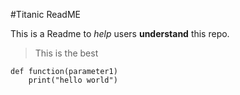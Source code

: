 #Titanic ReadME

This is a Readme to *help* users **understand** this repo. 

> This is the best

```
def function(parameter1)
	print("hello world")
	
```

